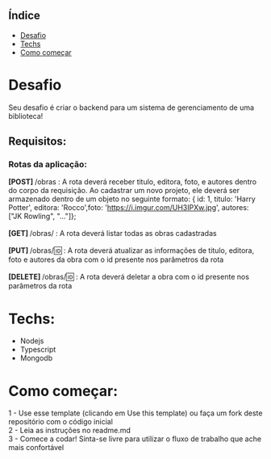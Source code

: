 ## Índice

* [Desafio](#desafio)
* [Techs](#techs)
* [Como começar](#como-começar)

# Desafio
Seu desafio é criar o backend para um sistema de gerenciamento de uma biblioteca!

## Requisitos:
### Rotas da aplicação:
<b>[POST] </b> /obras :  A rota deverá receber titulo, editora, foto, e autores dentro do corpo da requisição. Ao cadastrar um novo projeto, ele deverá ser armazenado dentro de um objeto no seguinte formato: { id: 1, titulo: 'Harry Potter', editora: 'Rocco',foto: 'https://i.imgur.com/UH3IPXw.jpg', autores: ["JK Rowling", "..."]};<br><br>
<b>[GET] </b> /obras/ : A rota deverá listar todas as obras cadastradas<br><br>
<b>[PUT] </b> /obras/:id: : A rota deverá atualizar as informações de titulo, editora, foto e autores da obra com o id presente nos parâmetros da rota<br><br>
<b>[DELETE] </b> /obras/:id: : A rota deverá deletar a obra com o id presente nos parâmetros da rota<br>


# Techs: 
- Nodejs
- Typescript
- Mongodb

# Como começar:
1 - Use esse template (clicando em Use this template) ou faça um fork deste repositório com o código inicial<br>
2 - Leia as instruções no readme.md<br>
3 - Comece a codar! Sinta-se livre para utilizar o fluxo de trabalho que ache mais confortável<br>






